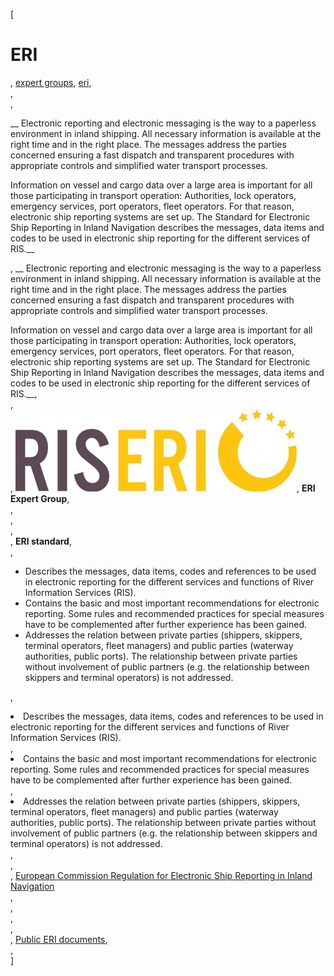 [

# ERI

, <a href="http://www.ris.eu/expert_groups" style="text-transform:lowercase;">Expert Groups</a>, <a href="http://www.ris.eu/expert_groups/eri" style="text-transform:lowercase;">ERI</a>,   
,   
, 

__&nbsp;Electronic reporting and electronic messaging is the way to a paperless environment in inland shipping. All necessary information is available at the right time and in the right place. The messages address the parties concerned ensuring a fast dispatch and transparent procedures with appropriate controls and simplified water transport processes.  
  

Information on vessel and cargo data over a large area is important for all those participating in transport operation: Authorities, lock operators, emergency services, port operators, fleet operators. For that reason, electronic ship reporting systems are set up. The Standard for Electronic Ship Reporting in Inland Navigation describes the messages, data items and codes to be used in electronic ship reporting for the different services of RIS.__

, __&nbsp;Electronic reporting and electronic messaging is the way to a paperless environment in inland shipping. All necessary information is available at the right time and in the right place. The messages address the parties concerned ensuring a fast dispatch and transparent procedures with appropriate controls and simplified water transport processes.  
  

Information on vessel and cargo data over a large area is important for all those participating in transport operation: Authorities, lock operators, emergency services, port operators, fleet operators. For that reason, electronic ship reporting systems are set up. The Standard for Electronic Ship Reporting in Inland Navigation describes the messages, data items and codes to be used in electronic ship reporting for the different services of RIS.__,   
,   
, ![](docs/Image/340/thumb_450x-_erilogo.jpg), __ERI Expert Group__,   
,   
,   
,   
, __ERI standard__,   
, 

*   Describes the messages, data items, codes and references to be used in electronic reporting for the different services and functions of River Information Services (RIS).
*   Contains the basic and most important recommendations for electronic reporting. Some rules and recommended practices for special measures have to be complemented after further experience has been gained.
*   Addresses the relation between private parties (shippers, skippers, terminal operators, fleet managers) and public parties (waterway authorities, public ports). The relationship between private parties without involvement of public partners (e.g. the relationship between skippers and terminal operators) is not addressed.

, <li>Describes the messages, data items, codes and references to be used in electronic reporting for the different services and functions of River Information Services (RIS).</li>, <li>Contains the basic and most important recommendations for electronic reporting. Some rules and recommended practices for special measures have to be complemented after further experience has been gained.</li>, <li>Addresses the relation between private parties (shippers, skippers, terminal operators, fleet managers) and public parties (waterway authorities, public ports). The relationship between private parties without involvement of public partners (e.g. the relationship between skippers and terminal operators) is not addressed.</li>,   
,   
, [European Commission Regulation for Electronic Ship Reporting in Inland Navigation  
](http://www.ris.eu/docs/File/340/commission_regulation_164_2010_en.pdf),   
,   
,   
,   
, [Public ERI documents](http://www.ris.eu/library/expert_groups/eri),   
,   
]